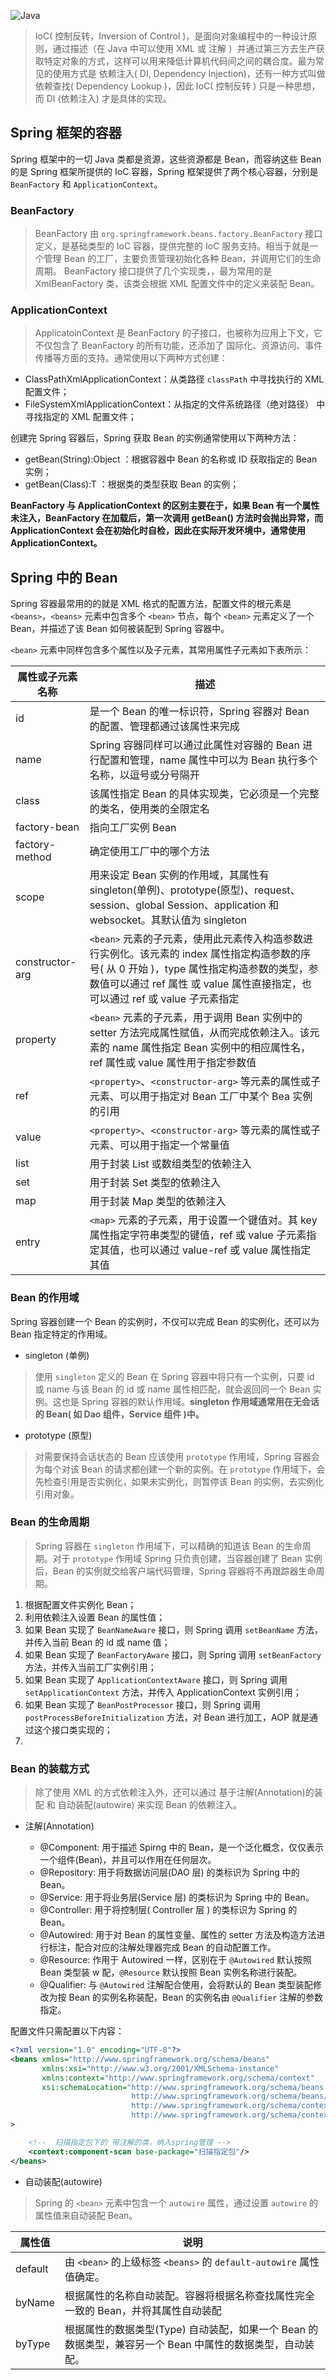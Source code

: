 ![Java](https://s2.ax1x.com/2019/10/29/KRNvw9.md.jpg)

> IoC( 控制反转，Inversion of Control )，是面向对象编程中的一种设计原则，通过描述（在 Java 中可以使用 XML 或 注解 ）并通过第三方去生产获取特定对象的方式，这样可以用来降低计算机代码间之间的耦合度。最为常见的使用方式是 依赖注入( DI, Dependency Injection)，还有一种方式叫做 依赖查找( Dependency Lookup )，因此 IoC( 控制反转 ) 只是一种思想，而 DI (依赖注入) 才是具体的实现。

## Spring 框架的容器

Spring 框架中的一切 Java 类都是资源，这些资源都是 Bean，而容纳这些 Bean 的是 Spring 框架所提供的 IoC 容器，Spring 框架提供了两个核心容器，分别是 `BeanFactory` 和 `ApplicationContext`。

### BeanFactory

> BeanFactory 由 `org.springframework.beans.factory.BeanFactory` 接口定义，是基础类型的 IoC 容器，提供完整的 IoC 服务支持。相当于就是一个管理 Bean 的工厂，主要负责管理初始化各种 Bean，并调用它们的生命周期。 BeanFactory 接口提供了几个实现类，，最为常用的是 XmlBeanFactory 类，该类会根据 XML 配置文件中的定义来装配 Bean。

### ApplicationContext

> ApplicatoinContext 是 BeanFactory 的子接口，也被称为应用上下文，它不仅包含了 BeanFactory 的所有功能，还添加了 国际化、资源访问、事件传播等方面的支持。通常使用以下两种方式创建：

- ClassPathXmlApplicationContext：从类路径 `classPath` 中寻找执行的 XML 配置文件；
- FileSystemXmlApplicationContext：从指定的文件系统路径（绝对路径） 中寻找指定的 XML 配置文件；

创建完 Spring 容器后，Spring 获取 Bean 的实例通常使用以下两种方法：

- getBean(String):Object ：根据容器中 Bean 的名称或 ID 获取指定的 Bean 实例；
- getBean(Class<T>):T ：根据类的类型获取 Bean 的实例；

**BeanFactory 与 ApplicationContext 的区别主要在于，如果 Bean 有一个属性未注入，BeanFactory 在加载后，第一次调用 getBean() 方法时会抛出异常，而 ApplicationContext 会在初始化时自检，因此在实际开发环境中，通常使用 ApplicationContext。**

## Spring 中的 Bean

Spring 容器最常用的的就是 XML 格式的配置方法，配置文件的根元素是 `<beans>`，`<beans>` 元素中包含多个 `<bean>` 节点，每个 `<bean>` 元素定义了一个 Bean，并描述了该 Bean 如何被装配到 Spring 容器中。

`<bean>` 元素中同样包含多个属性以及子元素，其常用属性子元素如下表所示：

| 属性或子元素名称 | 描述                                                                                                                                                                                                                        |
| ---------------- | --------------------------------------------------------------------------------------------------------------------------------------------------------------------------------------------------------------------------- |
| id               | 是一个 Bean 的唯一标识符，Spring 容器对 Bean 的配置、管理都通过该属性来完成                                                                                                                                                 |
| name             | Spring 容器同样可以通过此属性对容器的 Bean 进行配置和管理，name 属性中可以为 Bean 执行多个名称，以逗号或分号隔开                                                                                                            |
| class            | 该属性指定 Bean 的具体实现类，它必须是一个完整的类名，使用类的全限定名                                                                                                                                                      |
| factory-bean     | 指向工厂实例 Bean                                                                                                                                                                                                           |
| factory-method   | 确定使用工厂中的哪个方法                                                                                                                                                                                                    |
| scope            | 用来设定 Bean 实例的作用域，其属性有 singleton(单例)、prototype(原型)、request、session、global Session、application 和 websocket。其默认值为 singleton                                                                     |
| constructor-arg  | `<bean>` 元素的子元素，使用此元素传入构造参数进行实例化。该元素的 index 属性指定构造参数的序号( 从 0 开始 )，type 属性指定构造参数的类型，参数值可以通过 ref 属性 或 value 属性直接指定，也可以通过 ref 或 value 子元素指定 |
| property         | `<bean>` 元素的子元素，用于调用 Bean 实例中的 setter 方法完成属性赋值，从而完成依赖注入。该元素的 name 属性指定 Bean 实例中的相应属性名， ref 属性或 value 属性用于指定参数值                                               |
| ref              | `<property>`、`<constructor-arg>` 等元素的属性或子元素、可以用于指定对 Bean 工厂中某个 Bea 实例的引用                                                                                                                       |
| value            | `<property>`、`<constructor-arg>` 等元素的属性或子元素、可以用于指定一个常量值                                                                                                                                              |
| list             | 用于封装 List 或数组类型的依赖注入                                                                                                                                                                                          |
| set              | 用于封装 Set 类型的依赖注入                                                                                                                                                                                                 |
| map              | 用于封装 Map 类型的依赖注入                                                                                                                                                                                                 |
| entry            | `<map>` 元素的子元素，用于设置一个键值对。其 key 属性指定字符串类型的键值，ref 或 value 子元素指定其值，也可以通过 value-ref 或 value 属性指定其值                                                                          |

### Bean 的作用域

Spring 容器创建一个 Bean 的实例时，不仅可以完成 Bean 的实例化，还可以为 Bean 指定特定的作用域。

- singleton (单例)

> 使用 `singleton` 定义的 Bean 在 Spring 容器中将只有一个实例，只要 id 或 name 与该 Bean 的 id 或 name 属性相匹配，就会返回同一个 Bean 实例。这也是 Spring 容器的默认作用域。**singleton 作用域通常用在无会话的 Bean( 如 Dao 组件，Service 组件 )中。**

- prototype (原型)

> 对需要保持会话状态的 Bean 应该使用 `prototype` 作用域，Spring 容器会为每个对该 Bean 的请求都创建一个新的实例。在 `prototype` 作用域下，会先检查引用是否实例化，如果未实例化，则暂停该 Bean 的实例，去实例化引用对象。

### Bean 的生命周期

> Spring 容器在 `singleton` 作用域下，可以精确的知道该 Bean 的生命周期。对于 `prototype` 作用域 Spring 只负责创建，当容器创建了 Bean 实例后，Bean 的实例就交给客户端代码管理，Spring 容器将不再跟踪器生命周期。

1. 根据配置文件实例化 Bean；
2. 利用依赖注入设置 Bean 的属性值；
3. 如果 Bean 实现了 `BeanNameAware` 接口，则 Spring 调用 `setBeanName` 方法，并传入当前 Bean 的 id 或 name 值；
4. 如果 Bean 实现了 `BeanFactoryAware` 接口，则 Spring 调用 `setBeanFactory` 方法，并传入当前工厂实例引用；
5. 如果 Bean 实现了 `ApplicationContextAware` 接口，则 Spring 调用 `setApplicationContext` 方法，并传入 ApplicationContext 实例引用；
6. 如果 Bean 实现了 `BeanPostProcessor` 接口，则 Spring 调用 `postProcessBeforeInitialization` 方法，对 Bean 进行加工，AOP 就是通过这个接口类实现的；
7.

### Bean 的装载方式

> 除了使用 XML 的方式依赖注入外，还可以通过 基于注解(Annotation)的装配 和 自动装配(autowire) 来实现 Bean 的依赖注入。

- 注解(Annotation)

  - @Component: 用于描述 Spirng 中的 Bean，是一个泛化概念，仅仅表示一个组件(Bean)，并且可以作用在任何层次。
  - @Repository: 用于将数据访问层(DAO 层) 的类标识为 Spring 中的 Bean。
  - @Service: 用于将业务层(Service 层) 的类标识为 Spring 中的 Bean。
  - @Controller: 用于将控制层( Controller 层 ) 的类标识为 Spring 的 Bean。
  - @Autowired: 用于对 Bean 的属性变量、属性的 setter 方法及构造方法进行标注，配合对应的注解处理器完成 Bean 的自动配置工作。
  - @Resource: 作用于 Autowired 一样，区别在于 `@Autowired` 默认按照 Bean 类型装 w 配，`@Resource` 默认按照 Bean 实例名称进行装配。
  - @Qualifier: 与 `@Autowired` 注解配合使用，会将默认的 Bean 类型装配修改为按 Bean 的实例名称装配，Bean 的实例名由 `@Qualifier` 注解的参数指定。

配置文件只需配置以下内容：

```xml
<?xml version="1.0" encoding="UTF-8"?>
<beans xmlns="http://www.springframework.org/schema/beans"
       xmlns:xsi="http://www.w3.org/2001/XMLSchema-instance"
       xmlns:context="http://www.springframework.org/schema/context"
       xsi:schemaLocation="http://www.springframework.org/schema/beans
                           http://www.springframework.org/schema/beans/spring-beans.xsd
	                       http://www.springframework.org/schema/context
	                       http://www.springframework.org/schema/context/spring-context.xsd"
>

    <!--  扫描指定包下的 带注解的类，纳入spring管理 -->
    <context:component-scan base-package="扫描指定包"/>
</beans>
```

- 自动装配(autowire)

> Spring 的 `<bean>` 元素中包含一个 `autowire` 属性，通过设置 `autowire` 的属性值来自动装配 Bean。

| 属性值  | 说明                                                                                                      |
| ------- | --------------------------------------------------------------------------------------------------------- |
| default | 由 `<bean>` 的上级标签 `<beans>` 的 `default-autowire` 属性值确定。                                       |
| byName  | 根据属性的名称自动装配。容器将根据名称查找属性完全一致的 Bean，并将其属性自动装配                         |
| byType  | 根据属性的数据类型(Type) 自动装配，如果一个 Bean 的数据类型，兼容另一个 Bean 中属性的数据类型，自动装配。 |
